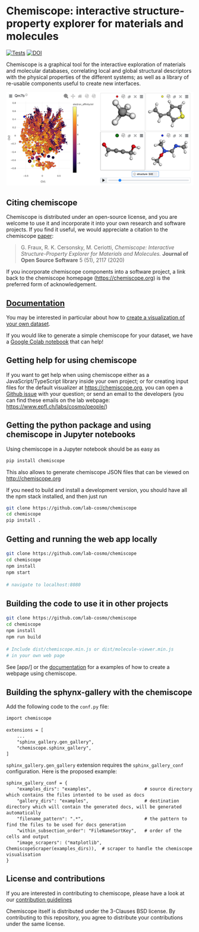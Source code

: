 # Chemiscope: interactive structure-property explorer for materials and molecules

[![Tests](https://github.com/lab-cosmo/chemiscope/actions/workflows/tests.yml/badge.svg)](https://github.com/lab-cosmo/chemiscope/actions/workflows/tests.yml)
[![DOI](https://joss.theoj.org/papers/10.21105/joss.02117/status.svg)](https://doi.org/10.21105/joss.02117)

Chemiscope is a graphical tool for the interactive exploration of materials and
molecular databases, correlating local and global structural descriptors with
the physical properties of the different systems; as well as a library of
re-usable components useful to create new interfaces.

![Default interface of chemiscope](docs/src/img/screenshot.png)

## Citing chemiscope

Chemiscope is distributed under an open-source license, and you are welcome to
use it and incorporate it into your own research and software projects.
If you find it useful, we would appreciate a citation to the chemiscope
[paper](https://doi.org/10.21105/joss.02117):

> G. Fraux, R. K. Cersonsky, M. Ceriotti, _Chemiscope: Interactive
> Structure-Property Explorer for Materials and Molecules._ **Journal of Open
> Source Software** 5 (51), 2117 (2020)

If you incorporate chemiscope components into a software project, a link back to
the chemiscope homepage (https://chemiscope.org) is the preferred form of
acknowledgement.

## [Documentation](https://chemiscope.org/docs/)

You may be interested in particular about how to [create a visualization of your
own dataset](https://chemiscope.org/docs/manual/input.html).

If you would like to generate a simple chemiscope for your dataset, we
have a [Google Colab notebook](https://colab.research.google.com/drive/1NU0gjtaHcB5Oc3NbFZiQYtctY2190hDu)
that can help!

## Getting help for using chemiscope

If you want to get help when using chemiscope either as a JavaScript/TypeScript
library inside your own project; or for creating input files for the default
visualizer at https://chemiscope.org, you can open a [Github
issue](https://github.com/lab-cosmo/chemiscope/issues/new) with your question;
or send an email to the developers (you can find these emails on the lab
webpage: https://www.epfl.ch/labs/cosmo/people/)

## Getting the python package and using chemiscope in Jupyter notebooks

Using chemiscope in a Jupyter notebook should be as easy as

```bash
pip install chemiscope
```

This also allows to generate chemiscope JSON files that can be viewed on
http://chemiscope.org

If you need to build and install a development version, you should have all the
npm stack installed, and then just run

```bash
git clone https://github.com/lab-cosmo/chemiscope
cd chemiscope
pip install .
```

## Getting and running the web app locally

```bash
git clone https://github.com/lab-cosmo/chemiscope
cd chemiscope
npm install
npm start

# navigate to localhost:8080
```

## Building the code to use it in other projects

```bash
git clone https://github.com/lab-cosmo/chemiscope
cd chemiscope
npm install
npm run build

# Include dist/chemiscope.min.js or dist/molecule-viewer.min.js
# in your own web page
```

See [app/] or the [documentation](https://chemiscope.org/docs/embedding.html)
for a examples of how to create a webpage using chemiscope.

## Building the sphynx-gallery with the chemiscope

Add the following code to the `conf.py` file:
```
import chemiscope

extensions = [
    ...
    "sphinx_gallery.gen_gallery",
    "chemiscope.sphinx_gallery",
]
```

`sphinx_gallery.gen_gallery` extension requires the `sphinx_gallery_conf` configuration. Here is the proposed example:
```
sphinx_gallery_conf = {
    "examples_dirs": "examples",                    # source directory which contains the files intented to be used as docs
    "gallery_dirs": "examples",                     # destination directory which will contain the generated docs, will be generated automatically
    "filename_pattern": ".*",                       # the pattern to find the files to be used for docs generation
    "within_subsection_order": "FileNameSortKey",   # order of the cells and output
    "image_scrapers": ("matplotlib", ChemiscopeScraper(examples_dirs)),  # scraper to handle the chemiscope visualisation
}
```
## License and contributions

If you are interested in contributing to chemiscope, please have a look at our
[contribution guidelines](Contributing.md)

Chemiscope itself is distributed under the 3-Clauses BSD license. By
contributing to this repository, you agree to distribute your contributions
under the same license.
